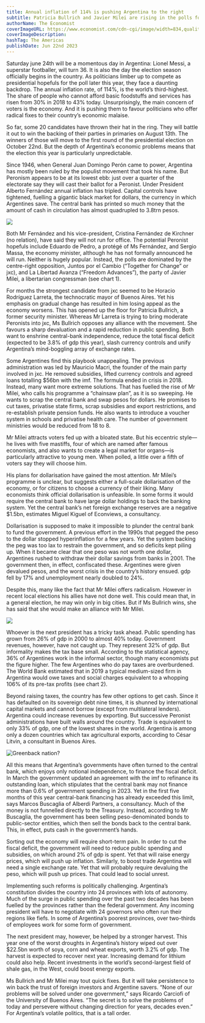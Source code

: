 ```yaml
---
title: Annual inflation of 114% is pushing Argentina to the right
subtitle: Patricia Bullrich and Javier Milei are rising in the polls for this year’s presidential election
authorName: The Economist
coverImageURL: https://www.economist.com/cdn-cgi/image/width=834,quality=80,format=auto/content-assets/images/20230624_AMP001.jpg
coverImageDescription:  
hashTag: The Americas
publishDate: Jun 22nd 2023
---
```


Saturday june 24th will be a momentous day in Argentina: Lionel Messi, a superstar footballer, will turn 36. It is also the day the election season officially begins in the country. As politicians limber up to compete as presidential hopefuls for the poll later this year, they face a daunting backdrop. The annual inflation rate, of 114%, is the world’s third-highest. The share of people who cannot afford basic foodstuffs and services has risen from 30% in 2018 to 43% today. Unsurprisingly, the main concern of voters is the economy. And it is pushing them to favour politicians who offer radical fixes to their country’s economic malaise.

So far, some 20 candidates have thrown their hat in the ring. They will battle it out to win the backing of their parties in primaries on August 13th. The winners of those will move to the first round of the presidential election on October 22nd. But the depth of Argentina’s economic problems means that the election this year is particularly unpredictable.

Since 1946, when General Juan Domingo Perón came to power, Argentina has mostly been ruled by the populist movement that took his name. But Peronism appears to be at its lowest ebb: just over a quarter of the electorate say they will cast their ballot for a Peronist. Under President Alberto Fernández annual inflation has tripled. Capital controls have tightened, fuelling a gigantic black market for dollars, the currency in which Argentines save. The central bank has printed so much money that the amount of cash in circulation has almost quadrupled to 3.8trn pesos.

![](https://www.economist.com/img/b/400/436/90/media-assets/image/20230624_AMC586.png)

Both Mr Fernández and his vice-president, Cristina Fernández de Kirchner (no relation), have said they will not run for office. The potential Peronist hopefuls include Eduardo de Pedro, a protégé of Ms Fernández, and Sergio Massa, the economy minister, although he has not formally announced he will run. Neither is hugely popular. Instead, the polls are dominated by the centre-right opposition, Juntos por el Cambio (“Together for Change” or jxc), and La Libertad Avanza (“Freedom Advances”), the party of Javier Milei, a libertarian congressman (see chart 1).

For months the strongest candidate from jxc seemed to be Horacio Rodríguez Larreta, the technocratic mayor of Buenos Aires. Yet his emphasis on gradual change has resulted in him losing appeal as the economy worsens. This has opened up the floor for Patricia Bullrich, a former security minister. Whereas Mr Larreta is trying to bring moderate Peronists into jxc, Ms Bullrich opposes any alliance with the movement. She favours a sharp devaluation and a rapid reduction in public spending. Both want to enshrine central-bank independence, reduce the total fiscal deficit (expected to be 3.8% of gdp this year), slash currency controls and unify Argentina’s mind-boggling array of exchange rates.

Some Argentines find this playbook unappealing. The previous administration was led by Mauricio Macri, the founder of the main party involved in jxc. He removed subsidies, lifted currency controls and agreed loans totalling $56bn with the imf. The formula ended in crisis in 2018. Instead, many want more extreme solutions. That has fuelled the rise of Mr Milei, who calls his programme a “chainsaw plan”, as it is so sweeping. He wants to scrap the central bank and swap pesos for dollars. He promises to cut taxes, privatise state firms, scrap subsidies and export restrictions, and re-establish private pension funds. He also wants to introduce a voucher system in schools and privatise health care. The number of government ministries would be reduced from 18 to 8.

Mr Milei attracts voters fed up with a bloated state. But his eccentric style—he lives with five mastiffs, four of which are named after famous economists, and also wants to create a legal market for organs—is particularly attractive to young men. When polled, a little over a fifth of voters say they will choose him.

His plans for dollarisation have gained the most attention. Mr Milei’s programme is unclear, but suggests either a full-scale dollarisation of the economy, or for citizens to choose a currency of their liking. Many economists think official dollarisation is unfeasible. In some forms it would require the central bank to have large dollar holdings to back the banking system. Yet the central bank’s net foreign exchange reserves are a negative $1.5bn, estimates Miguel Kiguel of Econviews, a consultancy.

Dollarisation is supposed to make it impossible to plunder the central bank to fund the government. A previous effort in the 1990s that pegged the peso to the dollar stopped hyperinflation for a few years. Yet the system backing the peg was too lax to restrain the government, and so deficits kept piling up. When it became clear that one peso was not worth one dollar, Argentines rushed to withdraw their dollar savings from banks in 2001. The government then, in effect, confiscated these. Argentines were given devalued pesos, and the worst crisis in the country’s history ensued. gdp fell by 17% and unemployment nearly doubled to 24%.

Despite this, many like the fact that Mr Milei offers radicalism. However in recent local elections his allies have not done well. This could mean that, in a general election, he may win only in big cities. But if Ms Bullrich wins, she has said that she would make an alliance with Mr Milei.

![](https://www.economist.com/img/b/400/436/90/media-assets/image/20230624_AMC574.png)

Whoever is the next president has a tricky task ahead. Public spending has grown from 26% of gdp in 2000 to almost 40% today. Government revenues, however, have not caught up. They represent 32% of gdp. But informality makes the tax base small. According to the statistical agency, 36% of Argentines work in the informal sector, though many economists put the figure higher. The few Argentines who do pay taxes are overburdened. The World Bank estimated that in 2019 a typical medium-sized firm in Argentina would owe taxes and social charges equivalent to a whopping 106% of its pre-tax profits (see chart 2).

Beyond raising taxes, the country has few other options to get cash. Since it has defaulted on its sovereign debt nine times, it is shunned by international capital markets and cannot borrow (except from multilateral lenders). Argentina could increase revenues by exporting. But successive Peronist administrations have built walls around the country. Trade is equivalent to only 33% of gdp, one of the lowest shares in the world. Argentina is among only a dozen countries which tax agricultural exports, according to César Litvin, a consultant in Buenos Aires.

![Greenback nation?](https://www.economist.com/img/b/640/360/90/media-assets/image/20230624_AMP002.jpg)

All this means that Argentina’s governments have often turned to the central bank, which enjoys only notional independence, to finance the fiscal deficit. In March the government updated an agreement with the imf to refinance its outstanding loan, which stipulates that the central bank may not finance more than 0.6% of government spending in 2023. Yet in the first five months of this year central-bank financing has already exceeded this limit, says Marcos Buscaglia of Alberdi Partners, a consultancy. Much of the money is not funnelled directly to the Treasury. Instead, according to Mr Buscaglia, the government has been selling peso-denominated bonds to public-sector entities, which then sell the bonds back to the central bank. This, in effect, puts cash in the government’s hands.

Sorting out the economy will require short-term pain. In order to cut the fiscal deficit, the government will need to reduce public spending and subsidies, on which around 2% of gdp is spent. Yet that will raise energy prices, which will push up inflation. Similarly, to boost trade Argentina will need a single exchange rate. Yet that will probably require devaluing the peso, which will push up prices. That could lead to social unrest.

Implementing such reforms is politically challenging. Argentina’s constitution divides the country into 24 provinces with lots of autonomy. Much of the surge in public spending over the past two decades has been fuelled by the provinces rather than the federal government. Any incoming president will have to negotiate with 24 governors who often run their regions like fiefs. In some of Argentina’s poorest provinces, over two-thirds of employees work for some form of government.

The next president may, however, be helped by a stronger harvest. This year one of the worst droughts in Argentina’s history wiped out over $22.5bn worth of soya, corn and wheat exports, worth 3.2% of gdp. The harvest is expected to recover next year. Increasing demand for lithium could also help. Recent investments in the world’s second-largest field of shale gas, in the West, could boost energy exports.

Ms Bullrich and Mr Milei may tout quick fixes. But it will take persistence to win back the trust of foreign investors and Argentine savers. “None of our problems will be solved under one government,” says Ricardo Carciofi of the University of Buenos Aires. “The secret is to solve the problems of today and persevere without changing direction for years, decades even.” For Argentina’s volatile politics, that is a tall order. 
